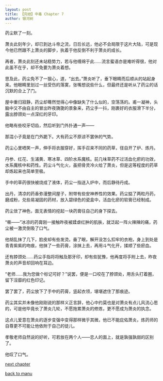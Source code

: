 ```yaml
---
layout: post
title: 【完结】中毒 Chapter 7
author: 银河树
---
```




药尘默了一刻。<br><br>萧炎此刻年少，却已到达斗帝之流，日后长远，他必不会局限于这片大陆，可是现今他已然跟不上萧炎的脚步，执着于他反倒不利于萧炎的成长。<br><br>再者，萧炎此刻还未站稳势力，若与他缠绵于此……流言蜚语亦是难听得很，他对此虽不在乎，却不免要为萧炎着想。<br><br>思及此，药尘免不了一狠心，道，“出去。”萧炎听了，垂下眼睛而后顺从的站起身来。他眼睛里划过一丝受伤的落寞，张嘴想说些什么，但最终还是听从了药尘的话沉默的合上了门。<br><br>屋中重归寂静，药尘却蓦然觉得心中像缺失了什么似的，空荡荡的。甫一凝神，头脑中又不由自主的冒出昨夜旖旎的景象来，药尘手一抖，刚裹好的衣服滑下半分，露出脖颈处一点深红的牙印。<br><br>他略有些咬牙切齿，然后听到门外扑通一声——<br><br> 那混小子竟是在门外跪下。大有药尘不原谅不罢休的气势。<br><br>药尘心里哂笑一声，伸手将衣服穿好，挥手召来不同的药草，径自开了炉、炼丹。<br><br>丹参、红花、生浦黄、寒冰草、四阶水系魔核。前几味草药不过活血化瘀的功效，水系魔核中和药性。药尘斗气化火，虽把骨灵冷火给了萧炎，但是这等程度的药草却炼起来也简单至极。<br><br>手中的草药很快被烧成了液体，药尘一指送入炉中，而后静待丹成。<br><br>出丹，清凉的药香弥漫整间屋子，附带有些安神养性的效果。药尘掂了两粒丹药，磨成粉，兑些易凝固的药材，放入碧绿色的瓷盒中，活血化瘀的软膏已经制成。<br><br>药尘敛了神色，面无表情的挖起一块药膏往自己的身下探去。<br><br>“嘶——”冰凉的药膏刚一接触昨夜被蹂虐红肿的肌肤，就泛起一阵火辣辣的痛，药尘被一激灵倒吸了口气。<br><br>他胡乱抹了几下，脸皮却有些发烫。垂了眼，解开没怎么扣牢的衣袍，身上到处是青青紫紫的吻痕，他抹了一些药膏，涂抹上去，再用斗气化开，揉顺了些瘀血。<br><br>还有脖颈处……药尘手指将将触及那牙印，却有些犹豫，他再度将手附上去，昨夜萧炎的声音却回响在耳边。<br><br>“老师……我为您做个标记可好？”说罢，便是一口咬在了脖颈处，用舌头打着圈，留下淫靡的红色印记。<br><br>罢了罢了，药尘放下了手中的药膏，竖起衣领，堪堪遮住了那痕迹。<br><br>药尘其实并未像他刚刚说的那样义正言辞，他心中约莫也是对萧炎有点儿风流心思的，可是他毕竟长了萧炎几轮，不愿拖累萧炎的修炼，更不愿成为萧炎的执念。<br><br>这点儿爱意在萧炎的逐步变强中变得那样微乎其微，他已不能庇佑萧炎，炼药师的自尊更不可能让他依附于自己的徒儿。<br><br>孝敬老师自然说的好听，可若放在两个人——恋人的面上，就是孰强孰弱的区别了。<br><br>他叹了口气。

[next chapter](https://allforyanchen.github.io/2020/07/17/post-1-chapter-8.html)

[back to manu](https://allforyanchen.github.io/2020/07/17/post-1.html)
